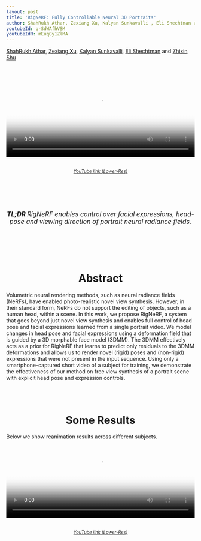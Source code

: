 ```yaml
---
layout: post
title: 'RigNeRF: Fully Controllable Neural 3D Portraits'
author: ShahRukh Athar, Zexiang Xu, Kalyan Sunkavalli , Eli Shechtman and Zhixin Shu
youtubeId: q-SdWAfhVSM
youtubeIdR: mEuqGy1ZlMA
---
```

<head>
  <title>RigNeRF: Fully Controllable Neural 3D Portraits</title>
</head>
<p>
<a href="http://shahrukhathar.github.io/about/" target="_blank">ShahRukh Athar</a>,
<a href="https://cseweb.ucsd.edu/~zex014/" target="_blank">Zexiang Xu</a>,
<a href="http://www.kalyans.org/">Kalyan Sunkavalli</a>,
<a href="https://research.adobe.com/person/eli-shechtman/" target="_blank">Eli Shechtman</a> and
<a href="https://zhixinshu.github.io/" target="_blank">Zhixin Shu</a> 
</p>
<br>
<br>

<div class="embed-container" style="position:relative;padding-bottom:41.56%;">
<video  style="width:100%;height:100%;position:absolute;left:0px;top:0px;" src="/videos/RigNeRF/RigNeRF-Video-captions.mp4" poster="/videos/RigNeRF/Thumbnail.png" controls>
  This is fallback content to display for user agents that do not support the video tag.
</video>
</div>
<div align="center">
  <br>
  <p style="font-size:12px"><i><a href="https://www.youtube.com/watch?v=q-SdWAfhVSM">YouTube link (Lower-Res)</a></i></p>
  <br>
  <br>
</div>

<br>
<div align="center">
  <br>
  <p style="font-size:17px"><i><b>TL;DR </b> RigNeRF enables control over facial expressions, head-pose and viewing direction of portrait neural radiance fields.</i></p>
  <br>
  <br>
</div>

<br>
<div align="center">
<br>
<h1 style="text-align: center">Abstract</h1>
</div>

Volumetric neural rendering methods, such as neural radiance fields (NeRFs), have enabled photo-realistic novel view synthesis. However, in their standard form, NeRFs do not support the editing of objects, such as a human head, within a scene. In this work, we propose RigNeRF, a system that goes beyond just novel view synthesis and enables full control of head pose and facial expressions learned from a single portrait video. We model changes in head pose and facial expressions using a deformation field that is guided by a 3D morphable face model (3DMM). The 3DMM effectively acts as a prior for RigNeRF that learns to predict only residuals to the 3DMM deformations and allows us to render novel (rigid) poses and (non-rigid) expressions that were not present in the input sequence. Using only a smartphone-captured short video of a subject for training, we demonstrate the effectiveness of our method on free view synthesis of a portrait scene with explicit head pose and expression controls.

<br>
<div align="center">
<br>
<h1 style="text-align: center">Some Results</h1>
</div>
Below we show reanimation results across different subjects.

<div class="embed-container" style="position:relative;padding-bottom:41.56%;">
<video  style="width:100%;height:100%;position:absolute;left:0px;top:0px;" src="/videos/RigNeRF/RigNeRF-Results.mp4" poster="/videos/RigNeRF/Thumbnail.png" controls>
  This is fallback content to display for user agents that do not support the video tag.
</video>
</div>
<div align="center">
  <br>
  <p style="font-size:12px"><i><a href="https://www.youtube.com/watch?v=mEuqGy1ZlMA">YouTube link (Lower-Res)</a></i></p>
  <br>
  <br>
</div>